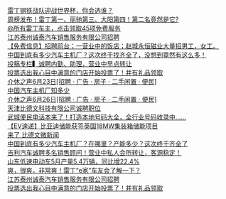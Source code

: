   
[雷丁钢铁战队迎战世界杯，你会选谁？](http://www.dianyue.me/archives/066/zjcri9355faw1sny/)  
[周榜发布！雷丁第一、丽驰第三、大阳第四！第二名竟然是它?](http://www.dianyue.me/archives/064/nkidn0jyi7uycx1h/)  
[@所有雷丁车主，点击领取45项免费服务](http://www.dianyue.me/archives/994/2ai899jdibm3omlx/)  
[江苏泰州诚泰汽车销售服务有限公司招聘](http://www.dianyue.me/archives/777/onku5hc6iq2xt74w/)  
[【免费信息】招聘前台；一营业中的饭店；赵城永恒磁业大量招男工，女工。](http://www.dianyue.me/archives/994/4yhf1y9ds9lggl4q/)  
[中国到底有多少汽车主机厂？这次终于找齐全了，没想到竟然有这么多！](http://www.dianyue.me/archives/321/boarfv24j8lv86rr/)  
[投稿专栏▍诚聘内勤、助理，营业中早点转让](http://www.dianyue.me/archives/174/m3om0126u2a9vo0j/)  
[投票选出我心目中满意的门店开始投票了！并有礼品领取](http://www.dianyue.me/archives/323/ahfr6cnhlfmb4tma/)  
[介休之声6月23日[招聘 · 广告 · 房子 · 二手闲置 · 便民]](http://www.dianyue.me/archives/541/9cktay1asclxeap3/)  
[中国汽车主机厂知多少](http://www.dianyue.me/archives/586/ikb4u3wf410auygw/)  
[介休之声6月26日[招聘 · 广告 · 房子 · 二手闲置 · 便民]](http://www.dianyue.me/archives/553/el8wgfnbxlkg4s28/)  
[天津比德文科技有限公司诚聘职位](http://www.dianyue.me/archives/477/vw7ydebepkuhkm63/)  
[武城便民电话本来了！打造本地号码大全，全行业号码收录中……](http://www.dianyue.me/archives/770/smarc333wwebgtle/)  
[【EV速递】比亚迪储能获签英国18MW集装箱储能项目](http://www.dianyue.me/archives/565/zgtc2z8nggf2hrk1/)  
[来了   比德文微新闻](http://www.dianyue.me/archives/599/0ek1hv5107rvuoz7/)  
[中国到底有多少汽车主机厂？在哪里？产能多少？这次终于齐全了](http://www.dianyue.me/archives/360/rcp8zwf1h0870785/)  
[吉利汽车诚聘多名销售顾问！营业中私人会所转让，客源稳定！](http://www.dianyue.me/archives/681/nm1x1ly3yq1a1x9c/)  
[山东低速电动车5月产量5.4万辆，同比增22.4%](http://www.dianyue.me/archives/811/83f83guv37jnuzfo/)  
[爽，很爽，非常爽！雷丁“e家”车友会了解一下？](http://www.dianyue.me/archives/696/7nlsek77fmangpq3/)  
[江苏泰州诚泰汽车销售服务有限公司招聘](http://www.dianyue.me/archives/477/jj76nc0ejywgaf6n/)  
[投票选出我心目中满意的门店开始投票了！并有礼品领取](http://www.dianyue.me/archives/314/sjdlw18vjs4mqj92/)